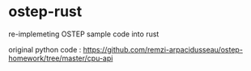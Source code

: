 # ostep-rust
re-implemeting OSTEP sample code into rust

original python code : https://github.com/remzi-arpacidusseau/ostep-homework/tree/master/cpu-api
